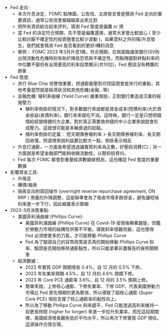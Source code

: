 - Fed 走向 : 
    - 本次升息決定、FOMC 點陣圖、公告信、主席發言會是猜測 Fed 走向的重要資訊，通常公告信會被細細拿出來比對
    - 把所有資訊綜合起來評判，猜測 Fed 態度是偏鷹 or 鴿
    - 當 Fed 的決定符合預期，先不管是偏鷹還鴿，通常大家會比較放心 ( 至少比較討厭不確定性的投資圈會比較少波動 )，如果意料之外的降/升息發生，我們就會猜測 Fed 是否看到的更好/糟的消息
    - 舉例： FOMC 2023 年3月升息1碼，符合預期，在剛面臨幾家銀行(SVB)出現流動性危機時刻有助於降低恐慌與不確定性，而點陣圖對終點利率的中位數不變但有出現更高的利率投票顯示(共10位)，Fed 應該沒有轉鷹的跡象
- Fed 態度:
    - 央行 Blue Chip 信譽很重要，把通膨能壓到可控區間會是央行的重點，其他考量當然就是經濟狀況和其他危機(金融...等)
    - 金融危機: 殖利率曲線 (Yield Curve) 嚴重倒掛，正對銀行業造成沉重的經營壓力
        - 殖利率倒掛的情況下，對多數銀行來說都是資金成本(短債利率)大於資金收益(長債利率)，銀行本來就吃不消。這時候，銀行一定是只想把錢借給經營穩健的大企業，對於真正需要救命錢的中小企業來說就會形成壓力。這就很可能是本輪衰退的起點。
        - 殖利率倒掛的定義： 短天期債券殖利率 > 長天期債券殖利率，長天期回收慢，照道理來說利益要比較大一點，倒掛表示相反
    - 升息打通膨，一方面是希望透過讓實質利率為正數，好壓抑消費(C)；另一方面就是希望金融部門能夠收縮流動性，以壓抑投資(I)。
    - Fed 每次 FOMC 都會對重要經濟數據做預測，這也確認 Fed 態度的重要數據
- 影響資金工具:
    - 升降息
    - 購債/縮表
    - 隔夜反向附買回操作 (overnight reverse repurchase agreement, ON RRP ) 用量的升降調整，這是聯準會為了吸收市場多餘資金，避免讓短端利率進一步下行，因此縮量表示緊縮
- 2023-3月決策重點:
    - 美國菲利浦曲線 (Phillips Curve): 
        - 美國菲利浦曲線 (Phillips Curve) 在 Covid-19 疫情後顯著趨陡，但鑑於勞動力市場的結構性供需不平衡，導致斜率很難改變，這也使得 Fed 必須使更多的力氣，才可能移動 Phillips Curve
        - Fed 為了驗證自己的貨幣政策是否真的開始移動 Phillips Curve 斜率、驗證是否開始移除通膨黏性，所以只能拿著非農報告的後照鏡開車
    - 經濟數據：
        - 2023 年實質 GDP 預期增長 0.4%，自 12 月的 0.5% 下修。
        - 2023 年失業率預期 4.5%，自 12 月的 4.6% 預期下修。
        - 2023 年 Core PCE 通膨率 3.6%，自 12 月的 3.5% 預期上修。
        - 簡單來說，上修核心通膨、下修失業率、下修 GDP，代表美國勞動力市場比 Fed 原先預期的更為緊俏，所以導致了超核心通膨 (Super Core PCE) 項目支撐了核心通膨率的黏性向上。
        - 所以為了移動 Phillips Curve 斜率趨平，Fed 只能透過高利率維持一段更長時間 (higher for longer) 來進一步拉升失業率，而在這段期間裡，美國經濟增長難免低於平均水平，所以再次下修實質 GDP 預估，這波操作合情合理。
